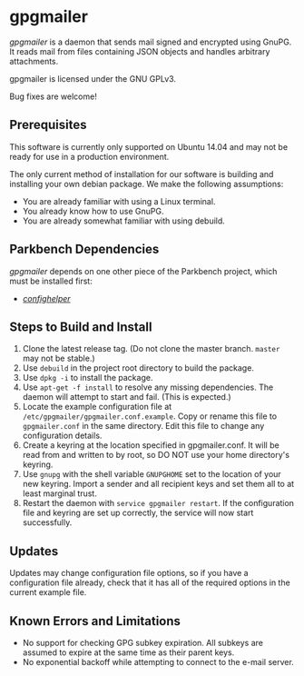 # gpgmailer

_gpgmailer_ is a daemon that sends mail signed and encrypted using GnuPG.  It reads mail from files containing JSON objects and handles arbitrary attachments.

gpgmailer is licensed under the GNU GPLv3.

Bug fixes are welcome!

## Prerequisites

This software is currently only supported on Ubuntu 14.04 and may not be ready for use in a production environment.

The only current method of installation for our software is building and installing your own debian package. We make the following assumptions:

* You are already familiar with using a Linux terminal.
* You already know how to use GnuPG.
* You are already somewhat familiar with using debuild.

## Parkbench Dependencies

_gpgmailer_ depends on one other piece of the Parkbench project, which must be installed first:

* [_confighelper_](https://github.com/park-bench/confighelper)

## Steps to Build and Install

1.   Clone the latest release tag. (Do not clone the master branch. `master` may not be stable.)
2.   Use `debuild` in the project root directory to build the package.
3.   Use `dpkg -i` to install the package.
4.   Use `apt-get -f install` to resolve any missing dependencies. The daemon will attempt to start and fail. (This is expected.)
5.   Locate the example configuration file at `/etc/gpgmailer/gpgmailer.conf.example`. Copy or rename this file to `gpgmailer.conf` in the same directory. Edit this file to change any configuration details.
6.   Create a keyring at the location specified in gpgmailer.conf. It will be read from and written to by root, so DO NOT use your home directory's keyring.
7.   Use `gnupg` with the shell variable `GNUPGHOME` set to the location of your new keyring. Import a sender and all recipient keys and set them all to at least marginal trust.
8.   Restart the daemon with `service gpgmailer restart`. If the configuration file and keyring are set up correctly, the service will now start successfully.

## Updates

Updates may change configuration file options, so if you have a configuration file already, check that it has all of the required options in the current example file.

## Known Errors and Limitations

* No support for checking GPG subkey expiration. All subkeys are assumed to expire at the same time as their parent keys.
* No exponential backoff while attempting to connect to the e-mail server.
